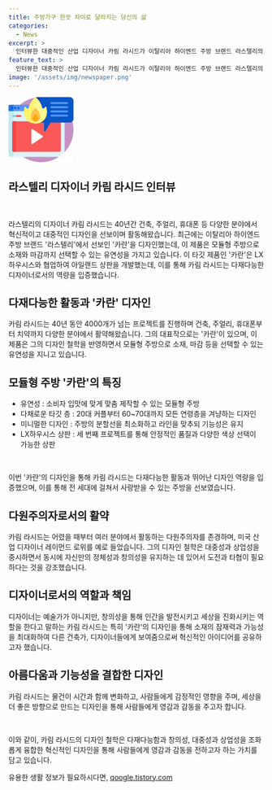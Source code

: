 ```yaml
---
title: 주방가구 한끗 차이로 달라지는 당신의 삶
categories:
  - News
excerpt: >
  인터뷰한 대중적인 산업 디자이너 카림 라시드가 이탈리아 하이엔드 주방 브랜드 라스텔리의 신제품 카란을 소개했다. 이 모듈형 주방은 소비자의 취향에 맞게 맞춤 제작이 가능하며, LX하우시스와의 협업으로 상판 소재 선택이 가능하다. 라시드는 40년에 걸친 혁신적 디자인 업적을 가지고 있으며, 이번 주방 제품에 대한 설계과정과 소재 선택에 대해 설명했다. 라시드의 다재다능한 디자인 능력과 창의성에 대한 인터뷰 내용이 포함되어 있다.
feature_text: >
  인터뷰한 대중적인 산업 디자이너 카림 라시드가 이탈리아 하이엔드 주방 브랜드 라스텔리의 신제품 카란을 소개했다. 이 모듈형 주방은 소비자의 취향에 맞게 맞춤 제작이 가능하며, LX하우시스와의 협업으로 상판 소재 선택이 가능하다. 라시드는 40년에 걸친 혁신적 디자인 업적을 가지고 있으며, 이번 주방 제품에 대한 설계과정과 소재 선택에 대해 설명했다. 라시드의 다재다능한 디자인 능력과 창의성에 대한 인터뷰 내용이 포함되어 있다.
image: '/assets/img/newspaper.png'
---
```


<p><img src="/assets/img/news.png" alt="rentncar 속보" /></p>

<h2 data-ke-size="size26">라스텔리 디자이너 카림 라시드 인터뷰</h2>

<p data-ke-size="size16">&nbsp;</p>

<p>라스텔리의 디자이너 카림 라시드는 40년간 건축, 주얼리, 휴대폰 등 다양한 분야에서 혁신적이고 대중적인 디자인을 선보이며 활동해왔습니다. 최근에는 이탈리아 하이엔드 주방 브랜드 '라스텔리'에서 선보인 '카란'을 디자인했는데, 이 제품은 모듈형 주방으로 소재와 마감까지 선택할 수 있는 유연성을 가지고 있습니다. 이 타깃 제품인 '카란'은 LX하우시스와 협업하여 아일랜드 상판을 개발했는데, 이를 통해 카림 라시드는 다재다능한 디자이너로서의 역량을 입증했습니다.</p>

<h2 data-ke-size="size26">다재다능한 활동과 '카란' 디자인</h2>

<p>카림 라시드는 40년 동안 4000개가 넘는 프로젝트를 진행하며 건축, 주얼리, 휴대폰부터 치약까지 다양한 분야에서 활약해왔습니다. 그의 대표작으로는 '카란'이 있으며, 이 제품은 그의 디자인 철학을 반영하면서 모듈형 주방으로 소재, 마감 등을 선택할 수 있는 유연성을 지니고 있습니다.</p>

<h2 data-ke-size="size26">모듈형 주방 '카란'의 특징</h2>

<ul>
    <li>유연성 : 소비자 입맛에 맞게 맞춤 제작할 수 있는 모듈형 주방</li>
    <li>다채로운 타깃 층 : 20대 커플부터 60~70대까지 모든 연령층을 겨냥하는 디자인</li>
    <li>미니멀한 디자인 : 주방의 분할선을 최소화하고 라인을 맞추되 기능성은 유지</li>
    <li>LX하우시스 상판 : 세 번째 프로젝트를 통해 안정적인 품질과 다양한 색상 선택이 가능한 상판</li>
</ul>

<p data-ke-size="size16">&nbsp;</p>

<p>이번 '카란'의 디자인을 통해 카림 라시드는 다재다능한 활동과 뛰어난 디자인 역량을 입증했으며, 이를 통해 전 세대에 걸쳐서 사랑받을 수 있는 주방을 선보였습니다.</p>

<h2 data-ke-size="size26">다원주의자로서의 활약</h2>

<p>카림 라시드는 어렸을 때부터 여러 분야에서 활동하는 다원주의자를 존경하며, 미국 산업 디자이너 레이먼드 로위를 예로 들었습니다. 그의 디자인 철학은 대중성과 상업성을 중시하면서 동시에 자신만의 정체성과 창의성을 유지하는 데 있어서 도전과 타협이 필요하다는 것을 강조했습니다.</p>

<h2 data-ke-size="size26">디자이너로서의 역할과 책임</h2>

<p>디자이너는 예술가가 아니지만, 창의성을 통해 인간을 발전시키고 세상을 진화시키는 역할을 한다고 말하는 카림 라시드는 특히 '카란'의 디자인을 통해 소재의 잠재력과 가능성을 최대화하여 다른 건축가, 디자이너들에게 보여줌으로써 혁신적인 아이디어를 공유하고자 했습니다.</p>

<h2 data-ke-size="size26">아름다움과 기능성을 결합한 디자인</h2>

<p>카림 라시드는 물건이 시간과 함께 변화하고, 사람들에게 감정적인 영향을 주며, 세상을 더 좋은 방향으로 만드는 디자인을 통해 사람들에게 영감과 감동을 주고자 합니다.</p>

<p data-ke-size="size16">&nbsp;</p>

<p>이와 같이, 카림 라시드의 디자인 철학은 다재다능함과 창의성, 대중성과 상업성을 조화롭게 융합한 혁신적인 디자인을 통해 사람들에게 영감과 감동을 전하고자 하는 가치를 담고 있습니다.</p>
유용한 생활 정보가 필요하시다면, <a href="https://qoogle.tistory.com" rel="dofollow">qoogle.tistory.com</a>


